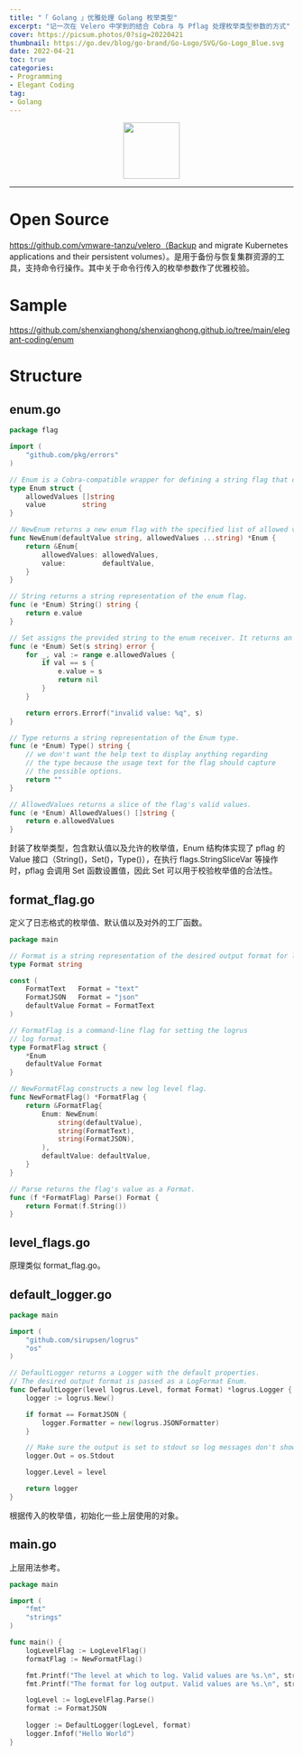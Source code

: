 ```yaml
---
title: "「 Golang 」优雅处理 Golang 枚举类型"
excerpt: "记一次在 Velero 中学到的结合 Cobra 与 Pflag 处理枚举类型参数的方式"
cover: https://picsum.photos/0?sig=20220421
thumbnail: https://go.dev/blog/go-brand/Go-Logo/SVG/Go-Logo_Blue.svg
date: 2022-04-21
toc: true
categories:
- Programming
- Elegant Coding
tag:
- Golang
---
```


<div align=center><img width="100" style="border: 0px" src="https://go.dev/images/go-logo-blue.svg"></div>

------

# Open Source

https://github.com/vmware-tanzu/velero（Backup and migrate Kubernetes applications and their persistent volumes）。是用于备份与恢复集群资源的工具，支持命令行操作。其中关于命令行传入的枚举参数作了优雅校验。

# Sample

https://github.com/shenxianghong/shenxianghong.github.io/tree/main/elegant-coding/enum

# Structure

## enum.go

```go
package flag

import (
	"github.com/pkg/errors"
)

// Enum is a Cobra-compatible wrapper for defining a string flag that can be one of a specified set of values.
type Enum struct {
	allowedValues []string
	value         string
}

// NewEnum returns a new enum flag with the specified list of allowed values, and the specified default value if none is set.
func NewEnum(defaultValue string, allowedValues ...string) *Enum {
	return &Enum{
		allowedValues: allowedValues,
		value:         defaultValue,
	}
}

// String returns a string representation of the enum flag.
func (e *Enum) String() string {
	return e.value
}

// Set assigns the provided string to the enum receiver. It returns an error if the string is not an allowed value.
func (e *Enum) Set(s string) error {
	for _, val := range e.allowedValues {
		if val == s {
			e.value = s
			return nil
		}
	}

	return errors.Errorf("invalid value: %q", s)
}

// Type returns a string representation of the Enum type.
func (e *Enum) Type() string {
	// we don't want the help text to display anything regarding
	// the type because the usage text for the flag should capture
	// the possible options.
	return ""
}

// AllowedValues returns a slice of the flag's valid values.
func (e *Enum) AllowedValues() []string {
	return e.allowedValues
}
```

封装了枚举类型，包含默认值以及允许的枚举值，Enum 结构体实现了 pflag 的 Value 接口（String()，Set()，Type()），在执行 flags.StringSliceVar 等操作时，pflag 会调用 Set 函数设置值，因此 Set 可以用于校验枚举值的合法性。

## format_flag.go

定义了日志格式的枚举值、默认值以及对外的工厂函数。

```go
package main

// Format is a string representation of the desired output format for logs
type Format string

const (
	FormatText   Format = "text"
	FormatJSON   Format = "json"
	defaultValue Format = FormatText
)

// FormatFlag is a command-line flag for setting the logrus
// log format.
type FormatFlag struct {
	*Enum
	defaultValue Format
}

// NewFormatFlag constructs a new log level flag.
func NewFormatFlag() *FormatFlag {
	return &FormatFlag{
		Enum: NewEnum(
			string(defaultValue),
			string(FormatText),
			string(FormatJSON),
		),
		defaultValue: defaultValue,
	}
}

// Parse returns the flag's value as a Format.
func (f *FormatFlag) Parse() Format {
	return Format(f.String())
}
```

## level_flags.go

原理类似 format_flag.go。

## default_logger.go

```go
package main

import (
	"github.com/sirupsen/logrus"
	"os"
)

// DefaultLogger returns a Logger with the default properties.
// The desired output format is passed as a LogFormat Enum.
func DefaultLogger(level logrus.Level, format Format) *logrus.Logger {
	logger := logrus.New()

	if format == FormatJSON {
		logger.Formatter = new(logrus.JSONFormatter)
	}

	// Make sure the output is set to stdout so log messages don't show up as errors in cloud log dashboards.
	logger.Out = os.Stdout

	logger.Level = level

	return logger
}
```

根据传入的枚举值，初始化一些上层使用的对象。

## main.go

上层用法参考。

```go
package main

import (
	"fmt"
	"strings"
)

func main() {
	logLevelFlag := LogLevelFlag()
	formatFlag := NewFormatFlag()

	fmt.Printf("The level at which to log. Valid values are %s.\n", strings.Join(logLevelFlag.AllowedValues(), ", "))
	fmt.Printf("The format for log output. Valid values are %s.\n", strings.Join(formatFlag.AllowedValues(), ", "))

	logLevel := logLevelFlag.Parse()
	format := FormatJSON
	
	logger := DefaultLogger(logLevel, format)
	logger.Infof("Hello World")
}
```

